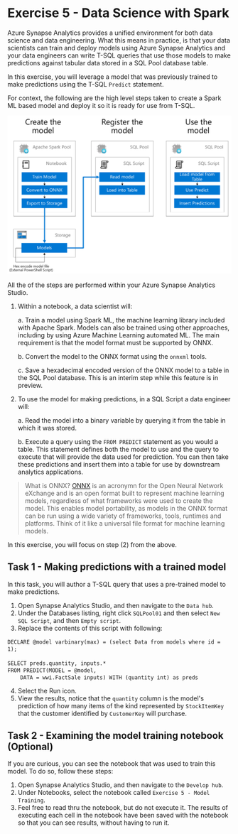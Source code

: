 # Exercise 5 - Data Science with Spark
Azure Synapse Analytics provides a unified environment for both data science and data engineering. What this means in practice, is that your data scientists can train and deploy models using Azure Synapse Analytics and your data engineers can write T-SQL queries that use those models to make predictions against tabular data stored in a SQL Pool database table. 

In this exercise, you will leverage a model that was previously trained to make predictions using the T-SQL `Predict` statement. 

For context, the following are the high level steps taken to create a Spark ML based model and deploy it so it is ready for use from T-SQL. 

![The process for registering and using a model](media/ex05-model-registration-process.png)

All the of the steps are performed within your Azure Synapse Analytics Studio.

1.	Within a notebook, a data scientist will:
    
    a.	Train a model using Spark ML, the machine learning library included with Apache Spark. Models can also be trained using other approaches, including by using Azure Machine Learning automated ML. The main requirement is that the model format must be supported by ONNX.  
    
    b.	Convert the model to the ONNX format using the `onnxml` tools.  
    
    c.	Save a hexadecimal encoded version of the ONNX model to a table in the SQL Pool database. This is an interim step while this feature is in preview. 
2.	To use the model for making predictions, in a SQL Script a data engineer will:
    
    a.	Read the model into a binary variable by querying it from the table in which it was stored.
    
    b.	Execute a query using the `FROM PREDICT` statement as you would a table. This statement defines both the model to use and the query to execute that will provide the data used for prediction. You can then take these predictions and insert them into a table for use by downstream analytics applications.

> What is ONNX? [ONNX](https://onnx.ai/) is an acronymn for the Open Neural Network eXchange and is an open format built to represent machine learning models, regardless of what frameworks were used to create the model. This enables model portability, as models in the ONNX format can be run using a wide variety of frameworks, tools, runtimes and platforms. Think of it like a universal file format for machine learning models.   

In this exercise, you will focus on step (2) from the above. 

## Task 1 - Making predictions with a trained model
In this task, you will author a T-SQL query that uses a pre-trained model to make predictions. 

1. Open Synapse Analytics Studio, and then navigate to the `Data hub`.
2. Under the Databases listing, right click `SQLPool01` and then select `New SQL Script`, and then `Empty script`.
3. Replace the contents of this script with following:

```
DECLARE @model varbinary(max) = (select Data from models where id = 1);

SELECT preds.quantity, inputs.*
FROM PREDICT(MODEL = @model, 
    DATA = wwi.FactSale inputs) WITH (quantity int) as preds

```
4. Select the Run icon.
5. View the results, notice that the `quantity` column is the model's prediction of how many items of the kind represented by `StockItemKey` that the customer identified by `CustomerKey` will purchase. 

## Task 2 - Examining the model training notebook (Optional)
If you are curious, you can see the notebook that was used to train this model. To do so, follow these steps:

1. Open Synapse Analytics Studio, and then navigate to the `Develop hub`.
2. Under Notebooks, select the notebook called `Exercise 5 - Model Training`. 
3. Feel free to read thru the notebook, but do not execute it. The results of executing each cell in the notebook have been saved with the notebook so that you can see results, without having to run it.

